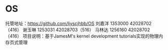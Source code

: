 # OS

托管地址：https://github.com/ljyscjhbb/OS
刘嘉洋 1353000  42028702（416）
谢玉琳 1253031  42028703（516）
马林达 1256160  42028702（416）
项目说明：基于JamesM's kernel development tutorials实现的物理内存页式管理
